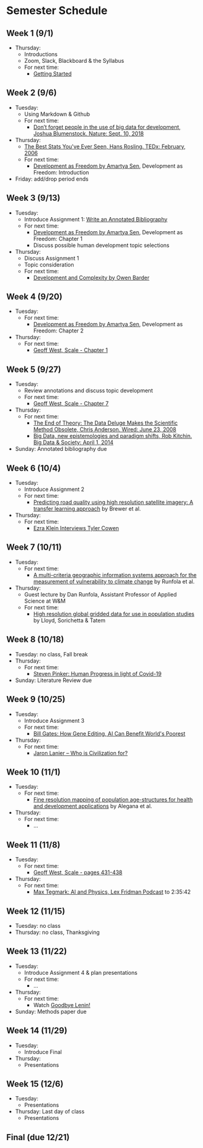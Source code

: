 # Semester Schedule

## Week 1 (9/1)
- Thursday:
	- Introductions
	- Zoom, Slack, Blackboard & the Syllabus
	- For next time:
		- [Getting Started](https://tyler-frazier.github.io/dsbook/getting_started.html)

## Week 2 (9/6)
- Tuesday:
	- Using Markdown & Github
	- For next time:
		- [Don’t forget people in the use of big data for development, Joshua Blumenstock.  Nature: Sept. 10, 2018](https://www.nature.com/articles/d41586-018-06215-5)
- Thursday:
	- [The Best Stats You've Ever Seen, Hans Rosling.  TEDx: February, 2006](https://www.ted.com/talks/hans_rosling_the_best_stats_you_ve_ever_seen?language=en)
	- For next time:  
  		- [Development as Freedom by Amartya Sen](https://dsfall21.slack.com/files/U02DA5H2NGJ/F02E98U4ERX/sen_devfree_intro_2.pdf), Development as Freedom: Introduction  
- Friday: add/drop period ends

## Week 3 (9/13)
- Tuesday:  
	- Introduce Assignment 1: [Write an Annotated Bibliography](assignment1.html)  
	- For next time:  
		- [Development as Freedom by Amartya Sen](https://dsfall21.slack.com/files/U02DA5H2NGJ/F02E98U4ERX/sen_devfree_intro_2.pdf), Development as Freedom: Chapter 1  
		- Discuss possible human development topic selections  
- Thursday:  
	- Discuss Assignment 1  
	- Topic consideration  
	- For next time:  
	  	- [Development and Complexity by Owen Barder](https://www.youtube.com/watch?v=02EZPxPcFqs)

## Week 4 (9/20)
- Tuesday:  
	- For next time:  
		- [Development as Freedom by Amartya Sen](https://dsfall21.slack.com/files/U02DA5H2NGJ/F02E98U4ERX/sen_devfree_intro_2.pdf), Development as Freedom: Chapter 2
- Thursday:  
	- For next time:  
		- [Geoff West, Scale - Chapter 1](https://dsfall21.slack.com/files/U02DA5H2NGJ/F02EVA0KH8V/west_scale.pdf)
	
## Week 5 (9/27)
- Tuesday:
	- Review annotations and discuss topic development
	- For next time:
		- [Geoff West, Scale - Chapter 7](https://dsfall21.slack.com/files/U02DA5H2NGJ/F02EVA0KH8V/west_scale.pdf)
- Thursday:
	- For next time:
		- [The End of Theory: The Data Deluge Makes the Scientific Method Obsolete, Chris Anderson.  Wired: June 23, 2008](https://www.wired.com/2008/06/pb-theory/)
		- [Big Data, new epistemologies and paradigm shifts, Rob Kitchin.  Big Data & Society: April 1, 2014](https://journals.sagepub.com/doi/full/10.1177/2053951714528481)
- Sunday: Annotated bibliography due

## Week 6 (10/4)
- Tuesday:
	- Introduce Assignment 2
	- For next time:
		- [Predicting road quality using high resolution satellite imagery: A transfer learning approach](https://journals.plos.org/plosone/article?id=10.1371/journal.pone.0253370) by Brewer et al.
- Thursday:
	- For next time:
		- [Ezra Klein Interviews Tyler Cowen](https://www.nytimes.com/2021/09/10/podcasts/transcript-ezra-klein-interviews-tyler-cowen.html)

## Week 7 (10/11)
- Tuesday:
	- For next time:
		- [A multi-criteria geographic information systems approach for the measurement of vulnerability to climate change](https://link.springer.com/content/pdf/10.1007/s11027-015-9674-8.pdf) by Runfola et al.
- Thursday:
	- Guest lecture by Dan Runfola, Assistant Professor of Applied Science at W&M
	- For next time:
		- [High resolution global gridded data for use in population studies](https://www.ncbi.nlm.nih.gov/pmc/articles/PMC5283062/) by Lloyd, Sorichetta & Tatem

## Week 8 (10/18)
- Tuesday: no class, Fall break
- Thursday:
	- For next time:
		- [Steven Pinker: Human Progress in light of Covid-19](https://www.youtube.com/watch?v=kT8j878aSEs)
- Sunday: Literature Review due

## Week 9 (10/25)
- Tuesday:
	- Introduce Assignment 3
	- For next time:
		- [Bill Gates: How Gene Editing, AI Can Benefit World's Poorest](https://www.youtube.com/watch?v=YNbOS4UBbDI)
- Thursday:
	- For next time:
		- [Jaron Lanier – Who is Civilization for?](https://www.youtube.com/watch?v=rGqiswuJuQI)

## Week 10 (11/1)
- Tuesday:
	- For next time:
		- [Fine resolution mapping of population age-structures for health and development applications](https://royalsocietypublishing.org/doi/pdf/10.1098/rsif.2015.0073) by Alegana et al.
- Thursday:
	- For next time:
		- ...

## Week 11 (11/8)
- Tuesday:
	- For next time:
		- [Geoff West, Scale - pages 431-438](https://dsfall21.slack.com/files/U02DA5H2NGJ/F02EVA0KH8V/west_scale.pdf)
- Thursday:
	- For next time:
		- [Max Tegmark: AI and Physics, Lex Fridman Podcast](https://www.youtube.com/watch?v=RL4j4KPwNGM) to 2:35:42

## Week 12 (11/15)
- Tuesday: no class
- Thursday: no class, Thanksgiving

## Week 13 (11/22)
- Tuesday:
	- Introduce Assignment 4 & plan presentations
	- For next time:
		- ...
- Thursday:
	- For next time:
		- Watch [Goodbye Lenin!](https://www.youtube.com/watch?v=qQvzOipkkNM)
- Sunday: Methods paper due

## Week 14 (11/29)
- Tuesday:
	- Introduce Final
- Thursday:
	- Presentations

## Week 15 (12/6)
- Tuesday:
	- Presentations
- Thursday: Last day of class
	- Presentations

## Final (due 12/21)
